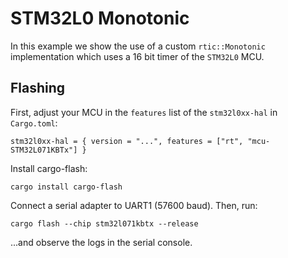 # STM32L0 Monotonic

In this example we show the use of a custom `rtic::Monotonic` implementation
which uses a 16 bit timer of the `STM32L0` MCU.

## Flashing

First, adjust your MCU in the `features` list of the `stm32l0xx-hal` in
`Cargo.toml`:

    stm32l0xx-hal = { version = "...", features = ["rt", "mcu-STM32L071KBTx"] }

Install cargo-flash:

    cargo install cargo-flash

Connect a serial adapter to UART1 (57600 baud). Then, run:

    cargo flash --chip stm32l071kbtx --release

...and observe the logs in the serial console.
